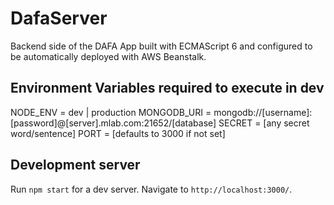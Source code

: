 # DafaServer
Backend side of the DAFA App built with ECMAScript 6 and configured to be automatically deployed with AWS Beanstalk.

## Environment Variables required to execute in dev

NODE_ENV = dev | production
MONGODB_URI = mongodb://[username]:[password]@[server].mlab.com:21652/[database]
SECRET = [any secret word/sentence]
PORT = [defaults to 3000 if not set]

## Development server

Run `npm start` for a dev server. Navigate to `http://localhost:3000/`.
